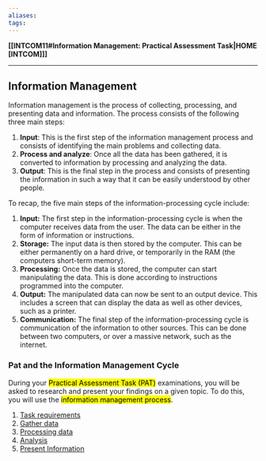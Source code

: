 ```yaml
---
aliases:
tags:
---
```

**[[INTCOM11#Information Management: Practical Assessment Task|HOME [INTCOM]]]**

---
## Information Management
Information management is the process of collecting, processing, and presenting data and information.
The process consists of the following three main steps:
1. **Input**: This is the first step of the information management process and consists of identifying the main problems and collecting data.
2. **Process and analyze**: Once all the data has been gathered, it is converted to information by processing and analyzing the data.
3. **Output**: This is the final step in the process and consists of presenting the information in such a way that it can be easily understood by other people.

To recap, the five main steps of the information-processing cycle include:
1. **Input:** The first step in the information-processing cycle is when the computer receives data from the user. The data can be either in the form of information or instructions.
2. **Storage:** The input data is then stored by the computer. This can be either permanently on a hard drive, or temporarily in the RAM (the computers short-term memory).
3. **Processing:** Once the data is stored, the computer can start manipulating the data. This is done according to instructions programmed into the computer.
4. **Output:** The manipulated data can now be sent to an output device. This includes a screen that can display the data as well as other devices, such as a printer.
5. **Communication:** The final step of the information-processing cycle is communication of the information to other sources. This can be done between two computers, or over a massive network, such as the internet.

### Pat and the Information Management Cycle
During your <mark class="hltr-blue">Practical Assessment Task (PAT)</mark> examinations, you will be asked to research and present your findings on a given topic. To do this, you will use the <mark class="hltr-blue">information management process</mark>.
1. [Task requirements](INTCOMSemiCh62informationmanagementcycle1.md)
2. [Gather data](INTCOMSemiCh62informationmanagementcycle2.md)
3. [Processing data](INTCOMSemiCh62informationmanagementcycle3.md)
4. [Analysis](INTCOMSemiCh62informationmanagementcycle4.md)
5. [Present Information](INTCOMSemiCh62informationmanagementcycle5.md)